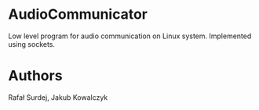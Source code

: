 ﻿# AudioCommunicator
Low level program for audio communication on Linux system. Implemented using sockets.

# Authors
Rafał Surdej, Jakub Kowalczyk
